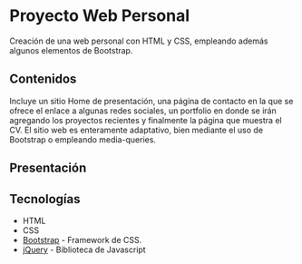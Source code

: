 # Proyecto Web Personal

Creación de una web personal con HTML y CSS, empleando además algunos elementos de Bootstrap.

## Contenidos

Incluye un sitio Home de presentación, una página de contacto en la que se ofrece el enlace a algunas redes sociales, un portfolio en donde se irán agregando los proyectos recientes y finalmente la página que muestra el CV.
El sitio web es enteramente adaptativo, bien mediante el uso de Bootstrap o empleando media-queries.

## Presentación

## Tecnologías

- HTML
- CSS
- [Bootstrap](https://getbootstrap.com/) - Framework de CSS.
- [jQuery](https://jquery.com/) - Biblioteca de Javascript
